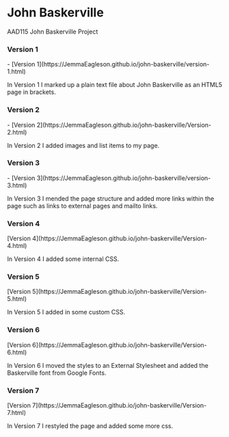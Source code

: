 John Baskerville
================
AAD115 John Baskerville Project 

<h3>Version 1</h3>
- [Version 1](https://JemmaEagleson.github.io/john-baskerville/version-1.html)

In Version 1 I marked up a plain text file about John Baskerville as an HTML5 page in brackets. 


<h3>Version 2</h3>
- [Version 2](https://JemmaEagleson.github.io/john-baskerville/Version-2.html)

In Version 2 I added images and list items to my page.

<h3>Version 3</h3>
- [Version 3](https://JemmaEagleson.github.io/john-baskerville/version-3.html)

In Version 3 I mended the page structure and added more links within the page such as links to external pages and mailto links.

<h3>Version 4</h3>
[Version 4](https://JemmaEagleson.github.io/john-baskerville/Version-4.html)

In Version 4 I added some internal CSS.

<h3>Version 5</h3>
[Version 5](https://JemmaEagleson.github.io/john-baskerville/Version-5.html)

In Version 5 I added in some custom CSS.

<h3>Version 6</h3>
[Version 6](https://JemmaEagleson.github.io/john-baskerville/Version-6.html)

In Version 6 I moved the styles to an External Stylesheet and added the Baskerville font from Google Fonts.

<h3>Version 7</h3>
[Version 7](https://JemmaEagleson.github.io/john-baskerville/Version-7.html)

In Version 7 I restyled the page and added some more css. 

